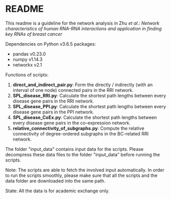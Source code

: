 # README

This readme is a guideline for the network analysis in Zhu *et al*.: *Network characteristics of human RNA-RNA interactions and application in finding key RNAs of breast cancer*

Dependencies on Python v3.6.5 packages: 

- pandas v0.23.0
- numpy v1.14.3
- networkx v2.1

Functions of scripts:

1. **direct_and_indirect_pair.py**: Form the directly / indirectly (with an interval of one node) connected pairs in the RRI network.
2. **SPL_disease_RRI.py**: Calculate the shortest path lengths between every disease gene pairs in the RRI network.
3. **SPL_disease_PPI.py**: Calculate the shortest path lengths between every disease gene pairs in the PPI network.
4. **SPL_disease_CoEx.py**: Calculate the shortest path lengths between every disease gene pairs in the co-expression network.
5. **relative_connectivity_of_subgraphs.py**: Compute the relative connectivity of degree-ordered subgraphs in the BC-related RRI network.

The folder "input_data" contains input data for the scripts. Please decompress these data files to the folder "input_data" before running the scripts.

Note: The scripts are able to fetch the involved input automatically. In order to run the scripts smoothly, please make sure that all the scripts and the data folder are downloaded into the same path. 

State: All the data is for academic exchange only.
